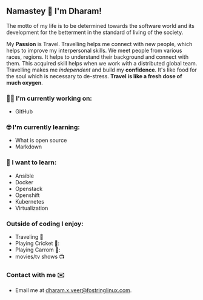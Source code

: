 ## Namastey 🙏 I'm Dharam!
The motto of my life is to be determined towards the software world and its development for the betterment in the standard of living of the society.

My **Passion** is Travel. Travelling helps me connect with new people, which helps to improve my interpersonal skills. We meet people from various races, regions. It helps to understand their background and connect with them. 
This acquired skill helps when we work with a distributed global team. Travelling makes me *independent* and build my **confidence**. It's like food for the soul which is necessary to de-stress. **Travel is like a fresh dose of much  oxygen**.


 ### :technologist: I'm currently working on:
 
 - GitHub

### :nerd_face: I'm currently learning:
 
 - What is open source
 - Markdown

### :thinking: I want to learn:

 - Ansible
 - Docker
 - Openstack
 - Openshift
 - Kubernetes
 - Virtualization
 
### Outside of coding I enjoy:
 
 - Traveling :train:
 - Playing Cricket 🏏:
 - Playing Carrom 🔳:
 - movies/tv shows :tv:

### Contact with me ✉️
 - Email me at [dharam.x.veer@fostringlinux.com](mailto:dharam.x.veer@fostringlinux.com).
